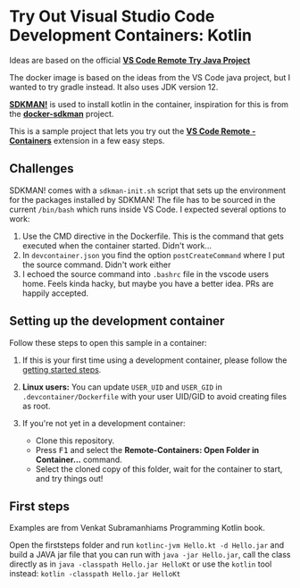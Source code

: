 # Try Out Visual Studio Code Development Containers: Kotlin

Ideas are based on the official **[VS Code Remote Try Java Project](https://github.com/microsoft/vscode-remote-try-java)**

The docker image is based on the ideas from the VS Code java project, but I wanted to try gradle instead. 
It also uses JDK version 12. 

**[SDKMAN!](https://sdkman.io)** is used to install kotlin in the container, inspiration for this is from the **[docker-sdkman](https://github.com/donbeave/docker-sdkman)** project.

This is a sample project that lets you try out the **[VS Code Remote - Containers](https://aka.ms/vscode-remote/containers)** extension in a few easy steps.

## Challenges ##

SDKMAN! comes with a `sdkman-init.sh` script that sets up the environment for the packages installed by SDKMAN! The file has to be sourced in the current `/bin/bash` which runs inside VS Code. I expected several options to work:

1. Use the CMD directive in the Dockerfile. This is the command that gets executed when the container started. Didn't work...
2. In `devcontainer.json` you find the option `postCreateCommand` where I put the source command. Didn't work either
3. I echoed the source command into `.bashrc` file in the vscode users home. Feels kinda hacky, but maybe you have a better idea. PRs are happily accepted.

## Setting up the development container

Follow these steps to open this sample in a container:

1. If this is your first time using a development container, please follow the [getting started steps](https://aka.ms/vscode-remote/containers/getting-started).

2. **Linux users:** You can update `USER_UID` and `USER_GID` in `.devcontainer/Dockerfile` with your user UID/GID to avoid creating files as root.

3. If you're not yet in a development container:
   - Clone this repository.
   - Press <kbd>F1</kbd> and select the **Remote-Containers: Open Folder in Container...** command.
   - Select the cloned copy of this folder, wait for the container to start, and try things out!

## First steps ##

Examples are from Venkat Subramanhiams Programming Kotlin book.

Open the firststeps folder and run `kotlinc-jvm Hello.kt -d Hello.jar` and build a JAVA jar file that you can run with `java -jar Hello.jar`, call the class directly as in `java -classpath Hello.jar HelloKt` or use the `kotlin` tool instead: `kotlin -classpath Hello.jar HelloKt`